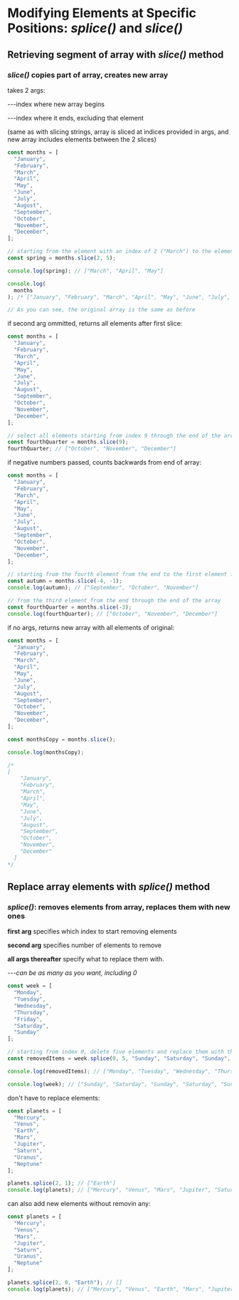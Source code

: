 # **Modifying Elements at Specific Positions:** _splice()_ and _slice()_

## Retrieving segment of array with _slice()_ method

### _slice()_ **copies** part of array, creates **new** array

takes 2 args:

---index where new array begins

---index where it ends, excluding that element

(same as with slicing strings, array is sliced at indices provided in args, and new array includes elements between the 2 slices)

```js
const months = [
  "January",
  "February",
  "March",
  "April",
  "May",
  "June",
  "July",
  "August",
  "September",
  "October",
  "November",
  "December",
];

// starting from the element with an index of 2 ("March") to the element with an index of 5, but not including it ("June")
const spring = months.slice(2, 5);

console.log(spring); // ["March", "April", "May"]

console.log(
  months
); /* ["January", "February", "March", "April", "May", "June", "July", "August", "September", "October", "November", "December"] */

// As you can see, the original array is the same as before
```

if second arg ommitted, returns all elements after first slice:

```js
const months = [
  "January",
  "February",
  "March",
  "April",
  "May",
  "June",
  "July",
  "August",
  "September",
  "October",
  "November",
  "December",
];

// select all elements starting from index 9 through the end of the array
const fourthQuarter = months.slice(9);
fourthQuarter; // ["October", "November", "December"]
```

if negative numbers passed, counts backwards from end of array:

```js
const months = [
  "January",
  "February",
  "March",
  "April",
  "May",
  "June",
  "July",
  "August",
  "September",
  "October",
  "November",
  "December",
];

// starting from the fourth element from the end to the first element from the end, but not including it
const autumn = months.slice(-4, -1);
console.log(autumn); // ["September", "October", "November"]

// from the third element from the end through the end of the array
const fourthQuarter = months.slice(-3);
console.log(fourthQuarter); // ["October", "November", "December"]
```

if no args, returns new array with all elements of original:

```js
const months = [
  "January",
  "February",
  "March",
  "April",
  "May",
  "June",
  "July",
  "August",
  "September",
  "October",
  "November",
  "December",
];

const monthsCopy = months.slice();

console.log(monthsCopy);

/*
[
    "January",
    "February",
    "March",
    "April",
    "May",
    "June",
    "July",
    "August",
    "September",
    "October",
    "November",
    "December"
  ]
*/
```

## Replace array elements with _splice()_ method

### _splice()_: **removes** elements from array, **replaces** them with new ones

**first arg** specifies which index to start removing elements

**second arg** specifies number of elements to remove

**all args thereafter** specify what to replace them with.

---_can be as many as you want, including 0_

```js
const week = [
  "Monday",
  "Tuesday",
  "Wednesday",
  "Thursday",
  "Friday",
  "Saturday",
  "Sunday"
];

// starting from index 0, delete five elements and replace them with these five elements
const removedItems = week.splice(0, 5, "Sunday", "Saturday", "Sunday", "Saturday", "Sunday");

console.log(removedItems); // ["Monday", "Tuesday", "Wednesday", "Thursday", "Friday"]

console.log(week); // ["Sunday", "Saturday", "Sunday", "Saturday", "Sunday", "Saturday", "Sunday"]
```

don't have to replace elements:

```js
const planets = [
  "Mercury",
  "Venus",
  "Earth",
  "Mars",
  "Jupiter",
  "Saturn",
  "Uranus",
  "Neptune"
];

planets.splice(2, 1); // ["Earth"]
console.log(planets); // ["Mercury", "Venus", "Mars", "Jupiter", "Saturn", "Uranus", "Neptune"]
```

can also add new elements without removin any:

```js
const planets = [
  "Mercury",
  "Venus",
  "Mars",
  "Jupiter",
  "Saturn",
  "Uranus",
  "Neptune"
];

planets.splice(2, 0, "Earth"); // []
console.log(planets); // ["Mercury", "Venus", "Earth", "Mars", "Jupiter", "Saturn", "Uranus", "Neptune"]
```